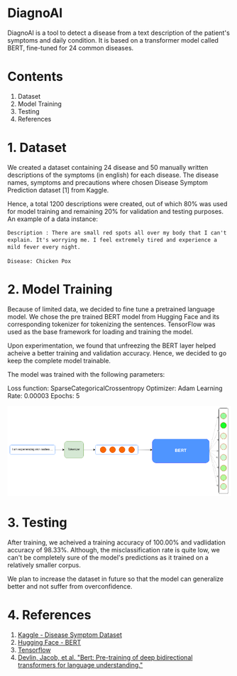 # DiagnoAI
DiagnoAI is a tool to detect a disease from a text description of the patient's symptoms and daily condition. It is based on a transformer model called BERT, fine-tuned for 24 common diseases.

# Contents
1. Dataset
2. Model Training
3. Testing
4. References

# 1. Dataset

We created a dataset containing 24 disease and 50 manually written descriptions of the symptoms (in english) for each disease. The disease names, symptoms and precautions where chosen Disease Symptom Prediction dataset [1] from Kaggle.

Hence, a total 1200 descriptions were created, out of which 80% was used for model training and remaining 20% for validation and testing purposes. An example of a data instance:

<pre><code>Description : There are small red spots all over my body that I can't explain. It's worrying me. I feel extremely tired and experience a mild fever every night.

Disease: Chicken Pox
</code></pre>

# 2. Model Training

Because of limited data, we decided to fine tune a pretrained language model. We chose the pre trained BERT model from Hugging Face and its corresponding tokenizer for tokenizing the sentences. TensorFlow was used as the base framework for loading and training the model.

Upon experimentation, we found that unfreezing the BERT layer helped acheive a better training and validation accuracy. Hence, we decided to go keep the complete model trainable.

The model was trained with the following parameters:

Loss function: SparseCategoricalCrossentropy
Optimizer: Adam
Learning Rate: 0.00003
Epochs: 5

![Model Plot](/static/src/model_plot.png)

# 3. Testing

After training, we acheived a training accuracy of 100.00% and vadlidation accuracy of 98.33%. Although, the misclassification rate is quite low, we can't be completely sure of the model's predictions as it trained on a relatively smaller corpus.

We plan to increase the dataset in future so that the model can generalize better and not suffer from overconfidence.

# 4. References

1. [Kaggle - Disease Symptom Dataset](https://www.kaggle.com/datasets/itachi9604/disease-symptom-description-dataset)
2. [Hugging Face - BERT](https://huggingface.co/docs/transformers/model_doc/bert)
3. [Tensorflow](https://www.tensorflow.org/)
4. [Devlin, Jacob, et al. "Bert: Pre-training of deep bidirectional transformers for language understanding."](https://arxiv.org/abs/1810.04805)

